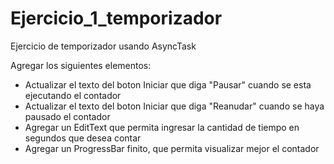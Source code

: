 # Ejercicio_1_temporizador

Ejercicio de temporizador usando AsyncTask

Agregar los siguientes elementos:

- Actualizar el texto del boton Iniciar que diga "Pausar" cuando se esta ejecutando el contador
- Actualizar el texto del boton Iniciar que diga "Reanudar" cuando se haya pausado el contador
- Agregar un EditText que permita ingresar la cantidad de tiempo en segundos que desea contar
- Agregar un ProgressBar finito, que permita visualizar mejor el contador

